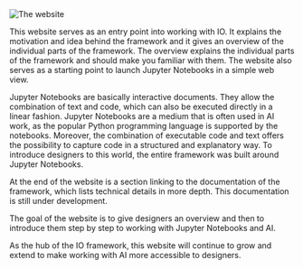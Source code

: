 <div class="image">
    <img src="/images/doc_website.jpg" alt="The website" />
</div>

This website serves as an entry point into working with IO. It explains the motivation and idea behind the framework and it gives an overview of the individual parts of the framework. The overview explains the individual parts of the framework and should make you familiar with them. The website also serves as a starting point to launch Jupyter Notebooks in a simple web view.

Jupyter Notebooks are basically interactive documents. They allow the combination of text and code, which can also be executed directly in a linear fashion. Jupyter Notebooks are a medium that is often used in AI work, as the popular Python programming language is supported by the notebooks. Moreover, the combination of executable code and text offers the possibility to capture code in a structured and explanatory way. To introduce designers to this world, the entire framework was built around Jupyter Notebooks.

At the end of the website is a section linking to the documentation of the framework, which lists technical details in more depth. This documentation is still under development.

The goal of the website is to give designers an overview and then to introduce them step by step to working with Jupyter Notebooks and AI.

As the hub of the IO framework, this website will continue to grow and extend to make working with AI more accessible to designers.
